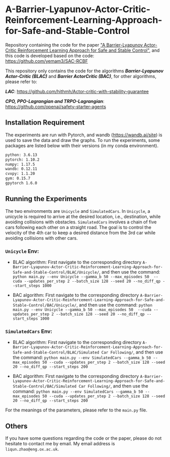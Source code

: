 # A-Barrier-Lyapunov-Actor-Critic-Reinforcement-Learning-Approach-for-Safe-and-Stable-Control

Repository containing the code for the paper ["A Barrier-Lyapunov Actor-Critic Reinforcement Learning Approach for
Safe and Stable Control"](https://arxiv.org/abs/2304.04066), and this code is developed based on the code: https://github.com/yemam3/SAC-RCBF

This repository only contains the code for the algorithms ***Barrier-Lyapunov Actor-Critic (BLAC)*** and ***Barrier ActorCritic (BAC)***, 
for other algorithms, please refer to:

***LAC***: https://github.com/hithmh/Actor-critic-with-stability-guarantee

***CPO, PPO-Lagrangian and TRPO-Lagrangian***: https://github.com/openai/safety-starter-agents


## Installation Requirement
The experiments are run with Pytorch, and wandb (https://wandb.ai/site) is used to save the data and draw the graphs. 
To run the experiments, some packages are listed below with their versions (in my conda environment).
```bash
python: 3.6.13
pytorch: 1.10.2 
numpy: 1.17.5
wandb: 0.12.11
cvxpy: 1.1.20
gym: 0.15.7
gpytorch 1.6.0
```

## Running the Experiments

The two environments are `Unicycle` and `SimulatedCars`. In `Unicycle`, a unicycle is required to arrive at the
desired location, i.e., destination, while avoiding collisions with obstacles. `SimulatedCars` involves a chain of five cars following each other on a straight road. The goal is to control the velocity of the 4th car to keep
a desired distance from the 3rd car while avoiding collisions with other cars.


### `Unicycle` Env: 
* BLAC algorithm: First navigate to the corresponding directory `A-Barrier-Lyapunov-Actor-Critic-Reinforcement-Learning-Approach-for-Safe-and-Stable-Control/BLAC/Unicycle/`, and then use the command:
`python main.py --env Unicycle --gamma_b 50 --max_episodes 50  --cuda --updates_per_step 2 --batch_size 128 --seed 20 --no_diff_qp --start_steps 1000`

* BAC algorithm: First navigate to the corresponding directory `A-Barrier-Lyapunov-Actor-Critic-Reinforcement-Learning-Approach-for-Safe-and-Stable-Control/BAC/Unicycle/`, and then use the command:
`python main.py --env Unicycle --gamma_b 50 --max_episodes 50  --cuda --updates_per_step 2 --batch_size 128 --seed 20 --no_diff_qp --start_steps 1000`

### `SimulatedCars` Env: 
* BLAC algorithm: First navigate to the corresponding directory `A-Barrier-Lyapunov-Actor-Critic-Reinforcement-Learning-Approach-for-Safe-and-Stable-Control/BLAC/Simulated Car Following/`, and then use the command:
`python main.py --env SimulatedCars --gamma_b 50 --max_episodes 50 --cuda --updates_per_step 2 --batch_size 128 --seed 20 --no_diff_qp --start_steps 200`

* BAC algorithm: First navigate to the corresponding directory `A-Barrier-Lyapunov-Actor-Critic-Reinforcement-Learning-Approach-for-Safe-and-Stable-Control/BAC/Simulated Car Following/`, and then use the command:
`python main.py --env SimulatedCars --gamma_b 50 --max_episodes 50 --cuda --updates_per_step 2 --batch_size 128 --seed 20 --no_diff_qp --start_steps 200`

For the meanings of the parameters, please refer to the `main.py` file.
## Others 
If you have some questions regarding the code or the paper, please do not hesitate to contact me by email. My email address is `liqun.zhao@eng.ox.ac.uk`.
